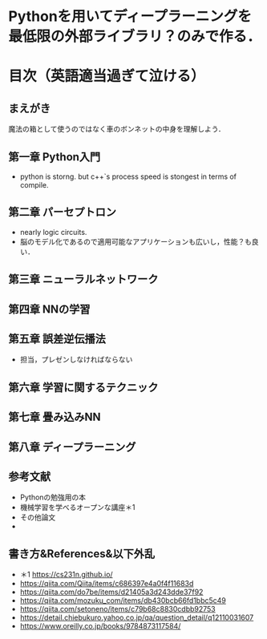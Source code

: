 # Pythonを用いてディープラーニングを最低限の外部ライブラリ？のみで作る．
# 目次（英語適当過ぎて泣ける）
## まえがき
魔法の箱として使うのではなく車のボンネットの中身を理解しよう．
## 第一章 Python入門
* python is storng. but c++`s process speed is stongest in terms of compile.
## 第二章 パーセプトロン
* nearly logic circuits.
* 脳のモデル化であるので適用可能なアプリケーションも広いし，性能？も良い．
## 第三章 ニューラルネットワーク
## 第四章 NNの学習
## 第五章 誤差逆伝播法
* 担当，プレゼンしなければならない
## 第六章 学習に関するテクニック
## 第七章 畳み込みNN
## 第八章 ディープラーニング
##  参考文献
* Pythonの勉強用の本
* 機械学習を学べるオープンな講座＊1
* その他論文
* 

## 書き方&References&以下外乱
* ＊1 https://cs231n.github.io/
* https://qiita.com/Qiita/items/c686397e4a0f4f11683d
* https://qiita.com/do7be/items/d21405a3d243dde37f92
* https://qiita.com/mozuku_com/items/db430bcb66fd1bbc5c49
* https://qiita.com/setoneno/items/c79b68c8830cdbb92753
* https://detail.chiebukuro.yahoo.co.jp/qa/question_detail/q12110031607
* https://www.oreilly.co.jp/books/9784873117584/